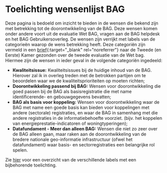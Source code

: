 # Toelichting wensenlijst BAG

Deze pagina is bedoeld om inzicht te bieden in de wensen die bekend zijn met betrekking tot de doorontwikkeling van de BAG. Deze wensen komen onder andere voort uit de evaluatie Wet BAG, vragen aan de BAG helpdesk en het BAG Gebruikersoverleg. De wensen zijn verrijkt met labels van de categorieën waarop de wens betrekking heeft. Deze categoriën zijn vermeld in een [brief](https://www.rijksoverheid.nl/ministeries/ministerie-van-binnenlandse-zaken-en-koninkrijksrelaties/documenten/kamerstukken/2023/10/02/kamerbrief-tk-evaluatie-wet-basisregistratie-adressen-en-gebouwen){:target="_blank" rel="noreferrer"} naar de Tweede (en Eerste) Kamer gezonden over de tweede evaluatie van de Wet bag. Hiermee zijn de wensen in ieder geval in de volgende categoriën ingedeeld:

- **Kwaliteitsissue:** Kwaliteitsissues bij de huidige inhoud van de BAG. Hierover zal ik in overleg treden met de betrokken partijen om te beoordelen waar we de kwaliteitsprioriteiten op moeten richten;
- **Doorontwikkeling passend bij BAG:** Wensen voor doorontwikkeling die goed passen bij de BAG als basisregistratie die met name identificerende- en gebouwgegevens bevatten;
- **BAG als basis voor koppeling:** Wensen voor doorontwikkeling waar de BAG met name een goede basis kan bieden voor koppelingen met andere (sectorale) registraties, en waar de BAG in samenhang met die andere registraties in de informatiebehoefte voorziet. (bijv. het koppelen van energieprestatie-indicatoren of woningtyperingen);
- **Datafundament - Meer dan alleen BAG:** Wensen die niet zo zeer over de BAG alleen gaan, maar raken aan de doorontwikkeling van de bredere nationale geo-informatie infrastructuur (ofwel het datafundament) waar basis- en sectorregistraties een belangrijke rol spelen. 

Zie [hier](https://github.com/imbag/wensen/labels) voor een overzicht van de verschillende labels met een bijbehorende toelichting.
